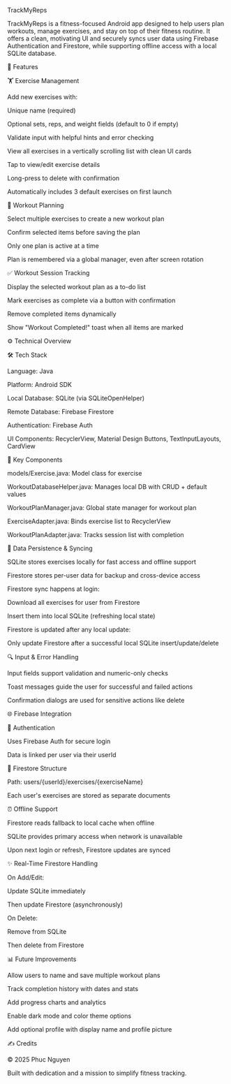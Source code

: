 TrackMyReps

TrackMyReps is a fitness-focused Android app designed to help users plan workouts, manage exercises, and stay on top of their fitness routine. It offers a clean, motivating UI and securely syncs user data using Firebase Authentication and Firestore, while supporting offline access with a local SQLite database.

📱 Features

🏋️ Exercise Management

Add new exercises with:

Unique name (required)

Optional sets, reps, and weight fields (default to 0 if empty)

Validate input with helpful hints and error checking

View all exercises in a vertically scrolling list with clean UI cards

Tap to view/edit exercise details

Long-press to delete with confirmation

Automatically includes 3 default exercises on first launch

📓 Workout Planning

Select multiple exercises to create a new workout plan

Confirm selected items before saving the plan

Only one plan is active at a time

Plan is remembered via a global manager, even after screen rotation

✅ Workout Session Tracking

Display the selected workout plan as a to-do list

Mark exercises as complete via a button with confirmation

Remove completed items dynamically

Show "Workout Completed!" toast when all items are marked

⚙️ Technical Overview

🛠️ Tech Stack

Language: Java

Platform: Android SDK

Local Database: SQLite (via SQLiteOpenHelper)

Remote Database: Firebase Firestore

Authentication: Firebase Auth

UI Components: RecyclerView, Material Design Buttons, TextInputLayouts, CardView

📂 Key Components

models/Exercise.java: Model class for exercise

WorkoutDatabaseHelper.java: Manages local DB with CRUD + default values

WorkoutPlanManager.java: Global state manager for workout plan

ExerciseAdapter.java: Binds exercise list to RecyclerView

WorkoutPlanAdapter.java: Tracks session list with completion

🔄 Data Persistence & Syncing

SQLite stores exercises locally for fast access and offline support

Firestore stores per-user data for backup and cross-device access

Firestore sync happens at login:

Download all exercises for user from Firestore

Insert them into local SQLite (refreshing local state)

Firestore is updated after any local update:

Only update Firestore after a successful local SQLite insert/update/delete

🔍 Input & Error Handling

Input fields support validation and numeric-only checks

Toast messages guide the user for successful and failed actions

Confirmation dialogs are used for sensitive actions like delete

🌐 Firebase Integration

🔑 Authentication

Uses Firebase Auth for secure login

Data is linked per user via their userId

📁 Firestore Structure

Path: users/{userId}/exercises/{exerciseName}

Each user's exercises are stored as separate documents

⏰ Offline Support

Firestore reads fallback to local cache when offline

SQLite provides primary access when network is unavailable

Upon next login or refresh, Firestore updates are synced

✨ Real-Time Firestore Handling

On Add/Edit:

Update SQLite immediately

Then update Firestore (asynchronously)

On Delete:

Remove from SQLite

Then delete from Firestore

📊 Future Improvements

Allow users to name and save multiple workout plans

Track completion history with dates and stats

Add progress charts and analytics

Enable dark mode and color theme options

Add optional profile with display name and profile picture

✍️ Credits

© 2025 Phuc Nguyen

Built with dedication and a mission to simplify fitness tracking.
